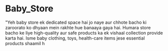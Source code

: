# Baby_Store
 "Yeh baby store ek dedicated space hai jo naye aur chhote bacho ki zaroorato ko dhyaan mein rakhte hue banaaya gaya hai. Humara store bacho ke liye high-quality aur safe products ka ek vishaal collection provide karta hai. Isme baby clothing, toys, health-care items jese essential products shaamil h
